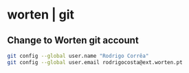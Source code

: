 # worten | git

## Change to Worten git account

```bash
git config --global user.name "Rodrigo Corrêa"
git config --global user.email rodrigocosta@ext.worten.pt
```